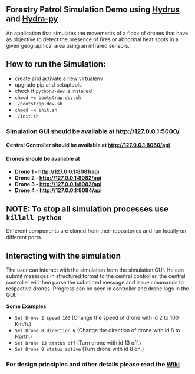 ## Forestry Patrol Simulation Demo using [Hydrus](https://github.com/HTTP-APIs/hydrus/) and [Hydra-py](https://github.com/pchampin/hydra-py)
An application that simulates the movements of a flock of drones that have as objective to detect the presence of fires or abnormal heat spots in a given geographical area using an infrared sensors.


## How to run the Simulation:
* create and activate a new virtualenv
* upgrade pip and setuptools
* check if `python3-dev` is installed
* `chmod +x bootstrap-dev.sh`
* `./bootstrap-dev.sh`
* `chmod +x init.sh`
* `./init.sh`

### Simulation GUI should be available at http://127.0.0.1:5000/

#### Central Controller should be available at http://127.0.0.1:8080/api
#### Drones should be available at 
- **Drone 1 - http://127.0.0.1:8081/api**
- **Drone 2 - http://127.0.0.1:8082/api** 
- **Drone 3 - http://127.0.0.1:8083/api**
- **Drone 4 - http://127.0.0.1:8084/api**  

## **NOTE**: To stop all simulation processes use `killall python`
Different components are cloned from their repositories and run locally on different ports.

## Interacting with the simulation
The user can interact with the simulation from the simulation GUI. He can submit messages in structured format to the central controller, the central controller will then parse the submitted message and issue commands to respective drones. Progress can be seen in controller and drone logs in the GUI.

**Some Examples**
- `Set Drone 2 speed 100` (Change the speed of drone with id 2 to 100 Km/h.)
- `Set Drone 8 direction N` (Change the direction of drone with id 8 to North.)
- `Set Drone 13 status off` (Turn drone with id 13 off.)
- `Set Drone 8 status active` (Turn drone with id 8 on.)

### For design principles and other details please read the [Wiki](https://github.com/HTTP-APIs/hydra-flock-demo/wiki)

